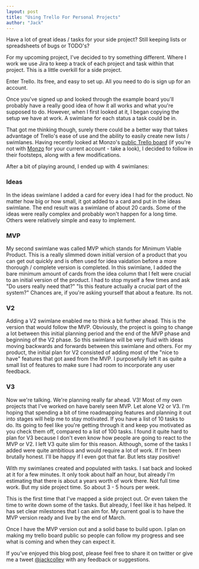 ```yaml
---
layout: post
title: "Using Trello For Personal Projects"
author: "Jack"
---
```


Have a lot of great ideas / tasks for your side project? Still keeping lists or spreadsheets of bugs or TODO's?

For my upcoming project, I've decided to try something different. Where I work we use Jira to keep a track of each project and task within that project. This is a little overkill for a side project. 

Enter Trello. Its free, and easy to set up. All you need to do is sign up for an account.

Once you've signed up and looked through the example board you'll probably have a really good idea of how it all works and what you're supposed to do. However, when I first looked at it, I began copying the setup we have at work. A swimlane for each status a task could be in. 

That got me thinking though, surely there could be a better way that takes advantage of Trello's ease of use and the ability to easily create new lists / swimlanes. Having recently looked at Monzo's [public Trello board](https://trello.com/b/9tcaMB4w/monzo-transparent-product-roadmap) (if you're not with [Monzo](https://monzo.com) for your current account - take a look), I decided to follow in their footsteps, along with a few modifications.

After a bit of playing around, I ended up with 4 swimlanes: 

### Ideas
In the ideas swimlane I added a card for every idea I had for the product. No matter how big or how small, it got added to a card and put in the ideas swimlane. The end result was a swimlane of about 20 cards. Some of the ideas were really complex and probably won't happen for a long time. Others were relatively simple and easy to implement.

### MVP
My second swimlane was called MVP which stands for Minimum Viable Product. This is a really slimmed down initial version of a product that you can get out quickly and is often used for idea vaidation before a more thorough / complete version is completed. In this swimlane, I added the bare minimum amount of cards from the idea column that I felt were crucial to an initial version of the product. I had to stop myself a few times and ask "Do users really need that?" "Is this feature actually a crucial part of the system?" Chances are, if you're asking yourself that about a feature. Its not.

### V2
Adding a V2 swimlane enabled me to think a bit further ahead. This is the version that would follow the MVP. Obviously, the project is going to change a lot between this initial planning period and the end of the MVP phase and beginning of the V2 phase. So this swimlane will be very fluid with ideas moving backwards and forwards between this swimlane and others. For my product, the initial plan for V2 consisted of adding most of the "nice to have" features that got axed from the MVP. I purposefully left it as quite a small list of features to make sure I had room to incorporate any user feedback.

### V3
Now we're talking. We're planning really far ahead. V3! Most of my own projects that I've worked on have barely seen MVP. Let alone V2 or V3. I'm hoping that spending a bit of time roadmapping features and planning it out into stages will help me to stay motivated. If you have a list of 10 tasks to do. Its going to feel like you're getting through it and keep you motivated as you check them off, compared to a list of 100 tasks. I found it quite hard to plan for V3 because I don't even know how people are going to react to the MVP or V2. I left V3 quite slim for this reason. Although, some of the tasks I added were quite ambitious and would require a lot of work. If I'm been brutally honest. I'll be happy if I even got that far. But lets stay positive!

With my swimlanes created and populated with tasks. I sat back and looked at it for a few minutes. It only took about half an hour, but already I'm estimating that there is about a years worth of work there. Not full time work. But my side project time. So about 3 - 5 hours per week. 

This is the first time that I've mapped a side project out. Or even taken the time to write down some of the tasks. But already, I feel like it has helped. It has set clear milestones that I can aim for. My current goal is to have the MVP version ready and live by the end of March. 

Once I have the MVP version out and a solid base to build upon. I plan on making my trello board public so people can follow my progress and see what is coming and when they can expect it. 

If you've enjoyed this blog post, please feel free to share it on twitter or give me a tweet [@jackcolley](https://twitter.com/jackcolley) with any feedback or suggestions.



